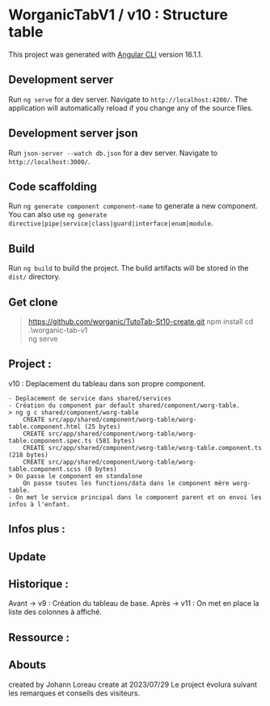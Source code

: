 # WorganicTabV1 / v10 : Structure table

This project was generated with [Angular CLI](https://github.com/angular/angular-cli) version 16.1.1.

## Development server

Run `ng serve` for a dev server. Navigate to `http://localhost:4200/`. The application will automatically reload if you change any of the source files.


## Development server json

Run `json-server --watch db.json` for a dev server. Navigate to `http://localhost:3000/`.

## Code scaffolding

Run `ng generate component component-name` to generate a new component. You can also use `ng generate directive|pipe|service|class|guard|interface|enum|module`.

## Build

Run `ng build` to build the project. The build artifacts will be stored in the `dist/` directory.

## Get clone 
> https://github.com/worganic/TutoTab-St10-create.git
> npm install
> cd .\worganic-tab-v1\
> ng serve

## Project :
v10 : Deplacement du tableau dans son propre component.

    - Deplacement de service dans shared/services
    - Création du component par default shared/component/worg-table.
    > ng g c shared/component/worg-table
        CREATE src/app/shared/component/worg-table/worg-table.component.html (25 bytes)
        CREATE src/app/shared/component/worg-table/worg-table.component.spec.ts (581 bytes)
        CREATE src/app/shared/component/worg-table/worg-table.component.ts (218 bytes)
        CREATE src/app/shared/component/worg-table/worg-table.component.scss (0 bytes)
    > On passe le component en standalone
        On passe toutes les functions/data dans le component mère worg-table.
    - On met le service principal dans le component parent et on envoi les infos à l'enfant.

## Infos plus :
   
## Update

## Historique :
Avant -> v9 : Création du tableau de base.
Après -> v11 : On met en place la liste des colonnes à affiché.

## Ressource :

## Abouts
created by Johann Loreau
create at 2023/07/29
Le project évolura suivant les remarques et conseils des visiteurs.